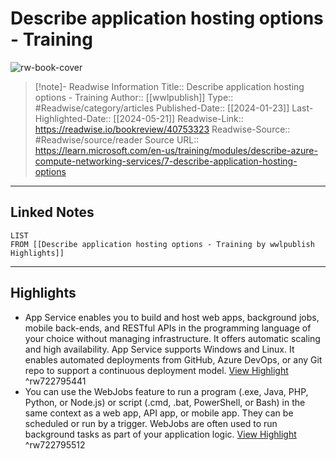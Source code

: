# Describe application hosting options - Training

![rw-book-cover](https://readwise-assets.s3.amazonaws.com/media/uploaded_book_covers/profile_174804/open-graph-image_p2d0MsU.png)
<br>
>[!note]- Readwise Information
>Title:: Describe application hosting options - Training
>Author:: [[wwlpublish]]
>Type:: #Readwise/category/articles
>Published-Date:: [[2024-01-23]]
>Last-Highlighted-Date:: [[2024-05-21]]
>Readwise-Link:: https://readwise.io/bookreview/40753323
>Readwise-Source:: #Readwise/source/reader
>Source URL:: https://learn.microsoft.com/en-us/training/modules/describe-azure-compute-networking-services/7-describe-application-hosting-options
--- 

## Linked Notes
```dataview
LIST
FROM [[Describe application hosting options - Training by wwlpublish Highlights]]
```

---

## Highlights
- App Service enables you to build and host web apps, background jobs, mobile back-ends, and RESTful APIs in the programming language of your choice without managing infrastructure. It offers automatic scaling and high availability. App Service supports Windows and Linux. It enables automated deployments from GitHub, Azure DevOps, or any Git repo to support a continuous deployment model. [View Highlight](https://readwise.io/open/722795441) ^rw722795441
- You can use the WebJobs feature to run a program (.exe, Java, PHP, Python, or Node.js) or script (.cmd, .bat, PowerShell, or Bash) in the same context as a web app, API app, or mobile app. They can be scheduled or run by a trigger. WebJobs are often used to run background tasks as part of your application logic. [View Highlight](https://readwise.io/open/722795512) ^rw722795512
